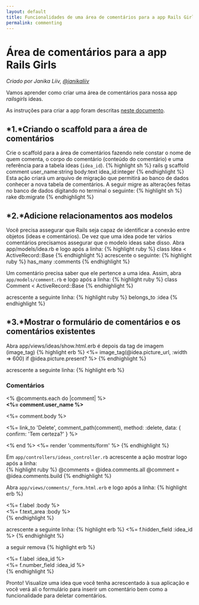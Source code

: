 ```yaml
---
layout: default
title: Funcionalidades de uma área de comentários para a app Rails Girls
permalink: commenting
---
```

# Área de comentários para a app Rails Girls
*Criado por Janika Liiv, [@janikaliiv](https://twitter.com/janikaliiv)*

Vamos aprender como criar uma área de comentários para nossa app *railsgirls* ideas.

As instruções para criar a app foram descritas [neste documento](/app).

## *1.*Criando o scaffold para a área de comentários

Crie o scaffold para a área de comentários fazendo nele constar o nome de quem comenta, o corpo do comentário (conteúdo do comentário) e uma referência para a tabela ideas (`idea_id`).
{% highlight sh %}
rails g scaffold comment user_name:string body:text idea_id:integer
{% endhighlight %}
Esta ação criará um arquivo de migração que permitirá ao banco de dados conhecer a nova tabela de comentários.  A seguir migre as alterações feitas no banco de dados digitando no terminal o seguinte:
{% highlight sh %}
rake db:migrate
{% endhighlight %}

## *2.*Adicione relacionamentos aos modelos

Você precisa assegurar que Rails seja capaz de identificar a conexão entre objetos (ideas e comentários). De vez que uma idea pode ter vários comentários precisamos assegurar que o modelo ideas sabe disso. Abra app/models/idea.rb e logo após a linha:
{% highlight ruby %}
class Idea &lt; ActiveRecord::Base
{% endhighlight %}
acrescente o seguinte:
{% highlight ruby %}
has_many :comments
{% endhighlight %}

 Um comentário precisa saber que ele pertence a uma idea. Assim, abra `app/models/comment.rb` e logo após a linha:
{% highlight ruby %}
class Comment < ActiveRecord::Base
{% endhighlight %}

acrescente a seguinte linha:
{% highlight ruby %}
belongs_to :idea
{% endhighlight %}

## *3.*Mostrar o formulário de comentários e os comentários existentes

Abra app/views/ideas/show.html.erb é depois da tag de imagem (image_tag) 
{% highlight erb %}
<%= image_tag(@idea.picture_url, :width => 600) if @idea.picture.present? %>
{% endhighlight %}

acrescente a seguinte linha:
{% highlight erb %}
<h3>Comentários</h3>
<% @comments.each do |comment| %>
  <div>
    <strong><%= comment.user_name %></strong>
    <br />
    <p><%= comment.body %></p>
    <p><%= link_to 'Delete', comment_path(comment), method: :delete, data: { confirm: 'Tem certeza?' } %></p>
  </div>
<% end %>
<%= render 'comments/form' %>
{% endhighlight %}

Em `app/controllers/ideas_controller.rb` acrescente a ação mostrar logo após a linha:  
{% highlight ruby %}
@comments = @idea.comments.all
@comment = @idea.comments.build
{% endhighlight %}

Abra `app/views/comments/_form.html.erb` e logo após a linha:
{% highlight erb %}
  <div class="field">
    <%= f.label :body %><br />
    <%= f.text_area :body %>
  </div>
{% endhighlight %}

acrescente a seguinte linha:
{% highlight erb %}
<%= f.hidden_field :idea_id %>
{% endhighlight %}

a seguir remova
{% highlight erb %}
<div class="field">
  <%= f.label :idea_id %><br>
  <%= f.number_field :idea_id %>
</div>
{% endhighlight %}

Pronto! Visualize uma idea que você tenha acrescentado à sua aplicação e você verá ali o formulário para inserir um comentário bem como a funcionalidade para deletar comentários.
